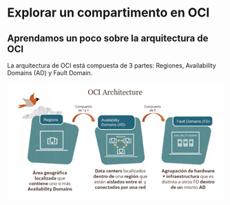 # Explorar un compartimento en OCI

## Aprendamos un poco sobre la arquitectura de OCI

La arquitectura de OCI está compuesta de 3 partes: Regiones, Availability Domains (AD) y Fault Domain.

![imagen](../Lab1-Compartimentos/Imagenes/lab1-1.png)
